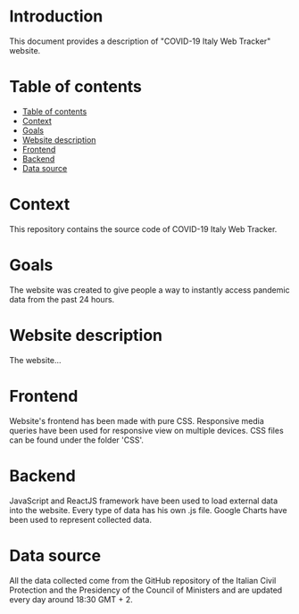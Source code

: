 # Introduction

This document provides a description of "COVID-19 Italy Web Tracker" website.

# Table of contents

- [Table of contents](#table-of-contents)
- [Context](#context)
- [Goals](#goals)
- [Website description](#website-description)
- [Frontend](#frontend)
- [Backend](#backend)
- [Data source](#data-source)


# Context
This repository contains the source code of COVID-19 Italy Web Tracker.


# Goals
The website was created to give people a way to instantly access pandemic data from the past 24 hours.


# Website description
The website...


# Frontend
Website's frontend has been made with pure CSS.
Responsive media queries have been used for responsive view on multiple devices.
CSS files can be found under the folder 'CSS'.


# Backend
JavaScript and ReactJS framework have been used to load external data into the website.
Every type of data has his own .js file.
Google Charts have been used to represent collected data.


# Data source
All the data collected come from the GitHub repository of the Italian Civil Protection and the Presidency of the Council of Ministers and are updated every day around 18:30 GMT + 2.
